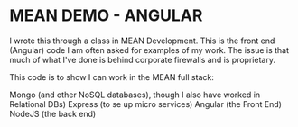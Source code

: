 # MEAN DEMO - ANGULAR

I wrote this through a class in MEAN Development. 
This is the front end (Angular) code
I am often asked for examples of my work. The issue is that much of what I've done is behind corporate firewalls and is proprietary. 

This code is to show I can work in the MEAN full stack: 

Mongo (and other NoSQL databases), though I also have worked in Relational DBs)
Express (to se up micro services)
Angular (the Front End)
NodeJS (the back end)